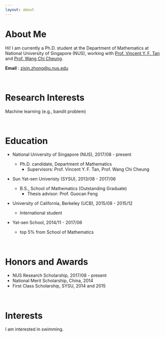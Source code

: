 ```yaml
---
layout: about
---
```


# About Me
Hi! I am currently a Ph.D. student at the Department of Mathematics at National University of Singapore (NUS), working with 
<a href="https://www.ece.nus.edu.sg/stfpage/vtan/">Prof. Vincent Y.&thinsp;F. Tan</a> and 
<a href="https://www.eng.nus.edu.sg/isem/staff/cheung-wang-chi/">Prof. Wang Chi Cheung</a>.

**Email** : zixin.zhong@u.nus.edu

<!---There is no specific format here. You can fill out the form you want.  
For example, you might want to write a brief introduction about your self, experience, interests, publications, and other information.  
I wrote "about me", "career", and "interests" on this page as an example.  
--->

<br/>

# Research Interests
Machine learning (e.g., bandit problem)

<br/>

# Education
* National University of Singapore (NUS), 2017/08 - present
  * Ph.D. candidate, Department of Mathematics
    * Supervisors: Prof. Vincent Y.&thinsp;F. Tan, Prof. Wang Chi Cheung 
    
* Sun Yat-sen Univeristy (SYSU), 2013/08 - 2017/06
  * B.S., School of Mathematics (Outstanding Graduate)
    * Thesis advisor: Prof. Guocan Feng
    
* University of California, Berkeley (UCB), 2015/08 - 2015/12
  * International student
  
* Yat-sen School, 2014/11 - 2017/06
  * top 5% from School of Mathematics

<br/>

# Honors and Awards

* NUS Research Scholarship, 2017/08 - present
* National Merit Scholarship, China, 2014
* First Class Scholarship, SYSU, 2014 and 2015

<!--
| <! -- -- > |  <! -- -- > | 
| :--                  |:--                       |
| 2017/08 - present	| NUS Research Scholarship |
|2014	                 | National Merit Scholarship, China |
| 2014, 2015	          | First Class Scholarship, SYSU |
-->

<br/>

  
<!---# Career
* Second Company (2012/01 ~ )
  * Web Application Firewall
    * Developed TCP network acceleration module.
    * Developde Application User Interface.
* First Company (2011/01 ~ 2011/12)
  * VPN Development Company
  * Team Leader of VPN Development Div.
<br/>
--->

# Interests
I am interested in swimming.
<!---I am interested in technology trends.  
I'm not afraid to learn languages, but I enjoy using Python.  
I like to automate and reduce annoying things.  
--->
